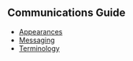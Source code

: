## Communications Guide

* [Appearances](/communications/appearances.md)
* [Messaging](/communications/messaging.md)
* [Terminology](/communications/terminology.md)